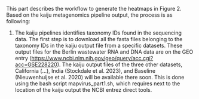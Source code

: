 This part describes the workflow to generate the heatmaps in Figure 2. Based on the kaiju metagenomics pipeline output, the process is as following:

1. The kaiju pipelines identifies taxonomy IDs found in the sequencing data. The first step is to download all the fasta files belonging to the taxonomy IDs in the kaiju output file from a specific datasets. These output files for the Berlin wastewater RNA and DNA data are on the GEO entry (https://www.ncbi.nlm.nih.gov/geo/query/acc.cgi?acc=GSE228220). The kaiju output files of the three other datasets, California (…), India (Stockdale et al. 2023), and Baseline (Nieuwenhuijse et al. 2020) will be available there soon. This is done using the bash script mapvirus_part1.sh, which requires next to the location of the kaiju output the NCBI entrez direct tools.
